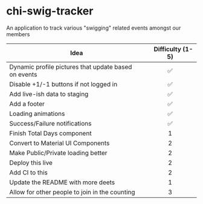 # chi-swig-tracker
An application to track various "swigging" related events amongst our members

                                        Idea                                          |     Difficulty (1-5)
|                                    -----------                                      |          :----:
| Dynamic profile pictures that update based on events                                | :white_check_mark:
| Disable +1/-1 buttons if not logged in                                              | :white_check_mark:
| Add live-ish data to staging                                                        | :white_check_mark:
| Add a footer                                                                        | :white_check_mark:
| Loading animations                                                                  | :white_check_mark:
| Success/Failure notifications                                                       | :white_check_mark:
| Finish Total Days component                                                         | 1
| Convert to Material UI Components                                                   | 2
| Make Public/Private loading better                                                  | 2
| Deploy this live                                                                    | 2
| Add CI to this                                                                      | 2
| Update the README with more deets                                                   | 1
| Allow for other people to join in the counting                                      | 3
